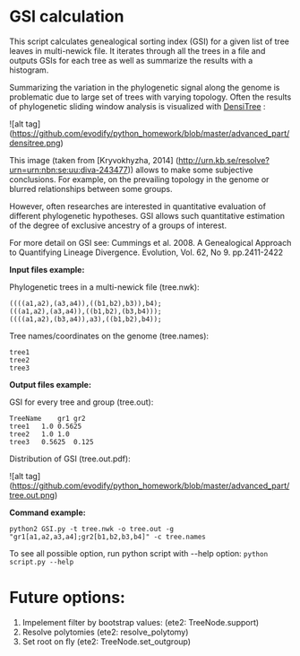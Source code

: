 # GSI calculation

This script calculates genealogical sorting index (GSI) for a given list of tree leaves in multi-newick file. It iterates through all the trees in a file and outputs GSIs for each tree as well as summarize the results with a histogram.

Summarizing the variation in the phylogenetic signal along the genome is problematic due to  large set of trees with varying topology. Often the results of phylogenetic sliding window analysis is visualized with [DensiTree](https://www.cs.auckland.ac.nz/~remco/DensiTree/) :

![alt tag] (https://github.com/evodify/python_homework/blob/master/advanced_part/densitree.png)


This image (taken from [Kryvokhyzha, 2014] (http://urn.kb.se/resolve?urn=urn:nbn:se:uu:diva-243477)) allows to make some subjective conclusions. For example, on the prevailing topology in the genome or blurred relationships between some groups.

However, often researches are interested in quantitative evaluation of different phylogenetic hypotheses. GSI allows such quantitative estimation of the degree of exclusive ancestry of a groups of interest.

For more detail on GSI see: Cummings et al. 2008. A Genealogical Approach to Quantifying Lineage Divergence. Evolution, Vol. 62, No 9. pp.2411-2422

**Input files example:**

Phylogenetic trees in a multi-newick file (tree.nwk):
```
((((a1,a2),(a3,a4)),((b1,b2),b3)),b4);
(((a1,a2),(a3,a4)),((b1,b2),(b3,b4)));
((((a1,a2),(b3,a4)),a3),((b1,b2),b4));
```

Tree names/coordinates on the genome (tree.names):
```
tree1
tree2
tree3
```

**Output files example:**

GSI for every tree and group (tree.out):
```
TreeName    gr1 gr2
tree1   1.0 0.5625
tree2   1.0 1.0
tree3   0.5625  0.125
```
Distribution of GSI (tree.out.pdf):


![alt tag] (https://github.com/evodify/python_homework/blob/master/advanced_part/tree.out.png)

**Command example:**
```
python2 GSI.py -t tree.nwk -o tree.out -g "gr1[a1,a2,a3,a4];gr2[b1,b2,b3,b4]" -c tree.names
```

To see all possible option, run python script with --help option: `python script.py --help`


# Future options:
1. Impelement filter by bootstrap values: (ete2: TreeNode.support)
2. Resolve polytomies (ete2: resolve_polytomy)
3. Set root on fly (ete2: TreeNode.set_outgroup)
